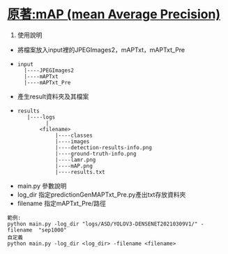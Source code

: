 # [原著:mAP (mean Average Precision)](https://github.com/Cartucho/mAP)

1. 使用說明
  - 將檔案放入input裡的JPEGImages2，mAPTxt，mAPTxt_Pre
  - ```
  	input
  	  |----JPEGImages2
  	  |----mAPTxt
  	  |----mAPTxt_Pre
    ```
  - 產生result資料夾及其檔案
  - ```
  	results
       |----logs
             |
           <filename>
  	            |----classes
  	            |----images
  	            |----detection-results-info.png
  	            |----ground-truth-info.png
  	            |----lamr.png
  	            |----mAP.png
  	            |----results.txt
    ```
  - main.py 參數說明
  - log_dir  指定predictionGenMAPTxt_Pre.py產出txt存放資料夾
  - filename 指定mAPTxt_Pre/<filename>路徑
  ```
  範例:
  python main.py -log_dir "logs/ASD/YOLOV3-DENSENET20210309V1/" -filename  "sep1000" 
  自定義
  python main.py -log_dir <log_dir> -filename <filename>
  ```
